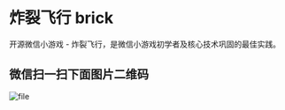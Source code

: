 # 炸裂飞行 brick

开源微信小游戏 - 炸裂飞行，是微信小游戏初学者及核心技术巩固的最佳实践。

## 微信扫一扫下面图片二维码

![file](https://cdn.bysocket.com/youxi/brick/brick-game-qr.png)

